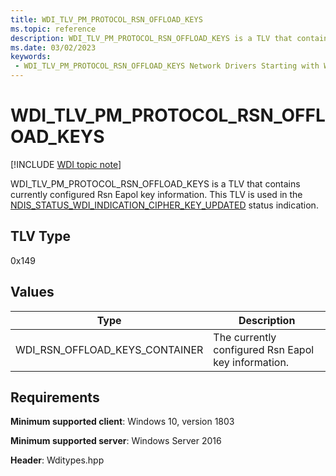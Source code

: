 ```yaml
---
title: WDI_TLV_PM_PROTOCOL_RSN_OFFLOAD_KEYS
ms.topic: reference
description: WDI_TLV_PM_PROTOCOL_RSN_OFFLOAD_KEYS is a TLV that contains currently configured Rsn Eapol key information.
ms.date: 03/02/2023
keywords:
 - WDI_TLV_PM_PROTOCOL_RSN_OFFLOAD_KEYS Network Drivers Starting with Windows Vista
---
```


# WDI_TLV_PM_PROTOCOL_RSN_OFFLOAD_KEYS

[!INCLUDE [WDI topic note](../includes/wdi-version-warning.md)]

WDI_TLV_PM_PROTOCOL_RSN_OFFLOAD_KEYS is a TLV that contains currently configured Rsn Eapol key information. This TLV is used in the [NDIS_STATUS_WDI_INDICATION_CIPHER_KEY_UPDATED](ndis-status-wdi-indication-cipher-key-updated.md) status indication.

## TLV Type

0x149

## Values

| Type | Description |
| --- | --- |
| WDI_RSN_OFFLOAD_KEYS_CONTAINER | The currently configured Rsn Eapol key information. |

## Requirements

**Minimum supported client**: Windows 10, version 1803

**Minimum supported server**: Windows Server 2016

**Header**: Wditypes.hpp

